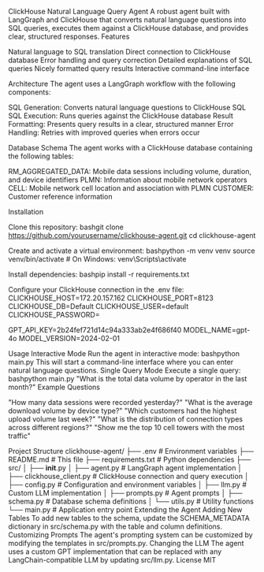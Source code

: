ClickHouse Natural Language Query Agent
A robust agent built with LangGraph and ClickHouse that converts natural language questions into SQL queries, executes them against a ClickHouse database, and provides clear, structured responses.
Features

Natural language to SQL translation
Direct connection to ClickHouse database
Error handling and query correction
Detailed explanations of SQL queries
Nicely formatted query results
Interactive command-line interface

Architecture
The agent uses a LangGraph workflow with the following components:

SQL Generation: Converts natural language questions to ClickHouse SQL
SQL Execution: Runs queries against the ClickHouse database
Result Formatting: Presents query results in a clear, structured manner
Error Handling: Retries with improved queries when errors occur

Database Schema
The agent works with a ClickHouse database containing the following tables:

RM_AGGREGATED_DATA: Mobile data sessions including volume, duration, and device identifiers
PLMN: Information about mobile network operators
CELL: Mobile network cell location and association with PLMN
CUSTOMER: Customer reference information

Installation

Clone this repository:
bashgit clone https://github.com/yourusername/clickhouse-agent.git
cd clickhouse-agent

Create and activate a virtual environment:
bashpython -m venv venv
source venv/bin/activate  # On Windows: venv\Scripts\activate

Install dependencies:
bashpip install -r requirements.txt

Configure your ClickHouse connection in the .env file:
CLICKHOUSE_HOST=172.20.157.162
CLICKHOUSE_PORT=8123
CLICKHOUSE_DB=Default
CLICKHOUSE_USER=default
CLICKHOUSE_PASSWORD=

GPT_API_KEY=2b24fef721d14c94a333ab2e4f686f40
MODEL_NAME=gpt-4o
MODEL_VERSION=2024-02-01


Usage
Interactive Mode
Run the agent in interactive mode:
bashpython main.py
This will start a command-line interface where you can enter natural language questions.
Single Query Mode
Execute a single query:
bashpython main.py "What is the total data volume by operator in the last month?"
Example Questions

"How many data sessions were recorded yesterday?"
"What is the average download volume by device type?"
"Which customers had the highest upload volume last week?"
"What is the distribution of connection types across different regions?"
"Show me the top 10 cell towers with the most traffic"

Project Structure
clickhouse-agent/
├── .env                    # Environment variables
├── README.md               # This file
├── requirements.txt        # Python dependencies
├── src/
│   ├── __init__.py
│   ├── agent.py            # LangGraph agent implementation
│   ├── clickhouse_client.py # ClickHouse connection and query execution
│   ├── config.py           # Configuration and environment variables
│   ├── llm.py              # Custom LLM implementation
│   ├── prompts.py          # Agent prompts
│   ├── schema.py           # Database schema definitions
│   └── utils.py            # Utility functions
└── main.py                 # Application entry point
Extending the Agent
Adding New Tables
To add new tables to the schema, update the SCHEMA_METADATA dictionary in src/schema.py with the table and column definitions.
Customizing Prompts
The agent's prompting system can be customized by modifying the templates in src/prompts.py.
Changing the LLM
The agent uses a custom GPT implementation that can be replaced with any LangChain-compatible LLM by updating src/llm.py.
License
MIT
